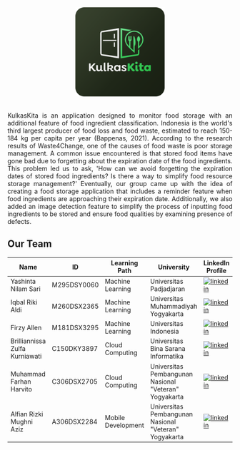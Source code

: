 <div align="center">
  <img src="https://github.com/Capstone-Bangkit-KulkasKita/KulkasKita-Documentation/blob/main/logo-kulkaskita-round.png" alt="logo" width="200" height="auto" />
</div>

<br>

<p align="justify">
KulkasKita is an application designed to monitor food storage with an additional feature of food ingredient classification. Indonesia is the world's third largest producer of food loss and food waste, estimated to reach 150-184 kg per capita per year (Bappenas, 2021). According to the research results of Waste4Change, one of the causes of food waste is poor storage management. A common issue encountered is that stored food items have gone bad due to forgetting about the expiration date of the food ingredients. This problem led us to ask, 'How can we avoid forgetting the expiration dates of stored food ingredients? Is there a way to simplify food resource storage management?' Eventually, our group came up with the idea of creating a food storage application that includes a reminder feature when food ingredients are approaching their expiration date. Additionally, we also added an image detection feature to simplify the process of inputting food ingredients to be stored and ensure food qualities by examining presence of defects.
</p>

## Our Team

<div align="center">

| Name | ID   |  Learning Path |  University   | LinkedIn Profile   | 
| ------------ | ------------ | ------------ | ------------ | ------------ |
| Yashinta Nilam Sari |  M295DSY0060 |  Machine Learning |  Universitas Padjadjaran | [![linkedin](https://img.shields.io/badge/linkedin-0A66C2?style=for-the-badge&logo=linkedin&logoColor=white)](https://www.linkedin.com/in/yashinta-nilam-07b729241/)  |
| Iqbal Riki Aldi  | M260DSX2365  |  Machine Learning | Universitas Muhammadiyah Yogyakarta  | [![linkedin](https://img.shields.io/badge/linkedin-0A66C2?style=for-the-badge&logo=linkedin&logoColor=white)](https://www.linkedin.com/in/aldi16/) |
| Firzy Allen  | M181DSX3295  |  Machine Learning | Universitas Indonesia  | [![linkedin](https://img.shields.io/badge/linkedin-0A66C2?style=for-the-badge&logo=linkedin&logoColor=white)](https://www.linkedin.com/in/firzyallen/) |
|  Brilliannissa Zulfa Kurniawati | C150DKY3897  | Cloud Computing  | Universitas Bina Sarana Informatika  | [![linkedin](https://img.shields.io/badge/linkedin-0A66C2?style=for-the-badge&logo=linkedin&logoColor=white)](https://www.linkedin.com/in/brilliannissa-zulfa-kurniawati-6993421b3/) |
|  Muhammad Farhan Harvito | C306DSX2705  |  Cloud Computing  | Universitas Pembangunan Nasional "Veteran" Yogyakarta   | [![linkedin](https://img.shields.io/badge/linkedin-0A66C2?style=for-the-badge&logo=linkedin&logoColor=white)](https://www.linkedin.com/in/muhammad-farhan-harvito-b517a820a/) |
|  Alfian Rizki Mughni Aziz |  A306DSX2284 | Mobile Development  | Universitas Pembangunan Nasional "Veteran" Yogyakarta | [![linkedin](https://img.shields.io/badge/linkedin-0A66C2?style=for-the-badge&logo=linkedin&logoColor=white)](https://www.linkedin.com/in/alfian-rizki-mughni-aziz-b925b3271/) |

</div>
